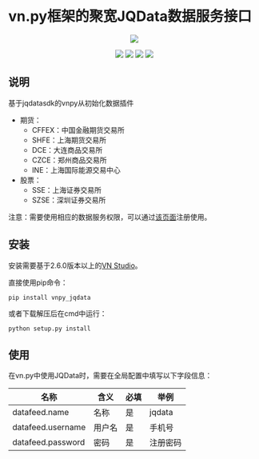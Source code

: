 # vn.py框架的聚宽JQData数据服务接口

<p align="center">
  <img src ="https://vnpy.oss-cn-shanghai.aliyuncs.com/vnpy-logo.png"/>
</p>

<p align="center">
    <img src ="https://img.shields.io/badge/version-1.2.64.2-blueviolet.svg"/>
    <img src ="https://img.shields.io/badge/platform-windows|linux|macos-yellow.svg"/>
    <img src ="https://img.shields.io/badge/python-3.7-blue.svg"/>
    <img src ="https://img.shields.io/github/license/vnpy/vnpy.svg?color=orange"/>
</p>

## 说明

基于jqdatasdk的vnpy从初始化数据插件

* 期货：
  * CFFEX：中国金融期货交易所
  * SHFE：上海期货交易所
  * DCE：大连商品交易所
  * CZCE：郑州商品交易所
  * INE：上海国际能源交易中心
* 股票：
  * SSE：上海证券交易所
  * SZSE：深圳证券交易所

注意：需要使用相应的数据服务权限，可以通过[该页面](https://www.joinquant.com/)注册使用。

## 安装

安装需要基于2.6.0版本以上的[VN Studio](https://www.vnpy.com)。

直接使用pip命令：

```
pip install vnpy_jqdata
```


或者下载解压后在cmd中运行：

```
python setup.py install
```

## 使用

在vn.py中使用JQData时，需要在全局配置中填写以下字段信息：

|名称|含义|必填| 举例     |
|---------|----|---|--------|
|datafeed.name|名称|是| jqdata |
|datafeed.username|用户名|是| 手机号    |
|datafeed.password|密码|是| 注册密码   |
